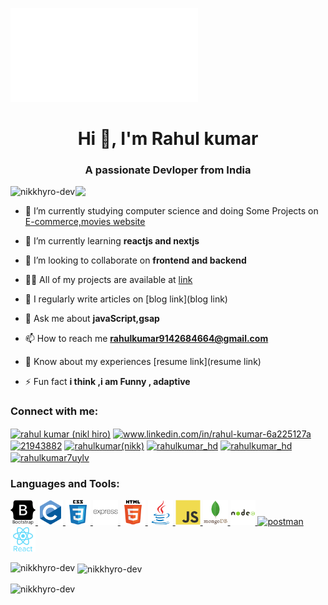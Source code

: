 ![logo](wp3022745-3d-wallpaper-for-laptop.htm )
<h1 align="center">Hi 👋, I'm Rahul kumar</h1>
<h3 align="center" background ="yellow">A passionate Devloper from India</h3>
<a href="https://github.com/nikkhyro-dev/" "LEO"> <img align="right" width= 400  src="https://i.pinimg.com/originals/c7/15/4b/c7154b20aa547387ea43913c4adcadc9.png"/></a>
<p align="left"> <img src="https://komarev.com/ghpvc/?username=nikkhyro-dev&label=Profile%20views&color=0e75b6&style=flat" alt="nikkhyro-dev" /> </p>

- 🔭 I’m currently studying computer science and doing Some Projects on  [E-commerce,movies website](link)

- 🌱 I’m currently learning **reactjs and nextjs**

- 👯 I’m looking to collaborate on **frontend and backend**

- 👨‍💻 All of my projects are available at [link](link)

- 📝 I regularly write articles on [blog link](blog link)

- 💬 Ask me about **javaScript,gsap**

- 📫 How to reach me **rahulkumar9142684664@gmail.com**

- 📄 Know about my experiences [resume link](resume link)

- ⚡ Fun fact **i think ,i am Funny , adaptive**

<h3 align="left">Connect with me:</h3>
<p align="left">
<a href="https://codepen.io/rahul kumar (nikl hiro)" target="blank"><img align="center" src="https://raw.githubusercontent.com/rahuldkjain/github-profile-readme-generator/master/src/images/icons/Social/codepen.svg" alt="rahul kumar (nikl hiro)" height="30" width="40" /></a>
<a href="https://linkedin.com/in/www.linkedin.com/in/rahul-kumar-6a225127a" target="blank"><img align="center" src="https://raw.githubusercontent.com/rahuldkjain/github-profile-readme-generator/master/src/images/icons/Social/linked-in-alt.svg" alt="www.linkedin.com/in/rahul-kumar-6a225127a" height="30" width="40" /></a>
<a href="https://stackoverflow.com/users/21943882" target="blank"><img align="center" src="https://raw.githubusercontent.com/rahuldkjain/github-profile-readme-generator/master/src/images/icons/Social/stack-overflow.svg" alt="21943882" height="30" width="40" /></a>
<a href="https://fb.com/rahulkumar(nikk)" target="blank"><img align="center" src="https://raw.githubusercontent.com/rahuldkjain/github-profile-readme-generator/master/src/images/icons/Social/facebook.svg" alt="rahulkumar(nikk)" height="30" width="40" /></a>
<a href="https://instagram.com/rahulkumar_hd" target="blank"><img align="center" src="https://raw.githubusercontent.com/rahuldkjain/github-profile-readme-generator/master/src/images/icons/Social/instagram.svg" alt="rahulkumar_hd" height="30" width="40" /></a>
<a href="https://www.leetcode.com/rahulkumar_hd" target="blank"><img align="center" src="https://raw.githubusercontent.com/rahuldkjain/github-profile-readme-generator/master/src/images/icons/Social/leet-code.svg" alt="rahulkumar_hd" height="30" width="40" /></a>
<a href="https://auth.geeksforgeeks.org/user/rahulkumar7uylv" target="blank"><img align="center" src="https://raw.githubusercontent.com/rahuldkjain/github-profile-readme-generator/master/src/images/icons/Social/geeks-for-geeks.svg" alt="rahulkumar7uylv" height="30" width="40" /></a>
</p>

<h3 align="left">Languages and Tools:</h3>
<p align="left"> <a href="https://getbootstrap.com" target="_blank" rel="noreferrer"> <img src="https://raw.githubusercontent.com/devicons/devicon/master/icons/bootstrap/bootstrap-plain-wordmark.svg" alt="bootstrap" width="40" height="40"/> </a> <a href="https://www.cprogramming.com/" target="_blank" rel="noreferrer"> <img src="https://raw.githubusercontent.com/devicons/devicon/master/icons/c/c-original.svg" alt="c" width="40" height="40"/> </a> <a href="https://www.w3schools.com/css/" target="_blank" rel="noreferrer"> <img src="https://raw.githubusercontent.com/devicons/devicon/master/icons/css3/css3-original-wordmark.svg" alt="css3" width="40" height="40"/> </a> <a href="https://expressjs.com" target="_blank" rel="noreferrer"> <img src="https://raw.githubusercontent.com/devicons/devicon/master/icons/express/express-original-wordmark.svg" alt="express" width="40" height="40"/> </a> <a href="https://www.w3.org/html/" target="_blank" rel="noreferrer"> <img src="https://raw.githubusercontent.com/devicons/devicon/master/icons/html5/html5-original-wordmark.svg" alt="html5" width="40" height="40"/> </a> <a href="https://www.java.com" target="_blank" rel="noreferrer"> <img src="https://raw.githubusercontent.com/devicons/devicon/master/icons/java/java-original.svg" alt="java" width="40" height="40"/> </a> <a href="https://developer.mozilla.org/en-US/docs/Web/JavaScript" target="_blank" rel="noreferrer"> <img src="https://raw.githubusercontent.com/devicons/devicon/master/icons/javascript/javascript-original.svg" alt="javascript" width="40" height="40"/> </a> <a href="https://www.mongodb.com/" target="_blank" rel="noreferrer"> <img src="https://raw.githubusercontent.com/devicons/devicon/master/icons/mongodb/mongodb-original-wordmark.svg" alt="mongodb" width="40" height="40"/> </a> <a href="https://nodejs.org" target="_blank" rel="noreferrer"> <img src="https://raw.githubusercontent.com/devicons/devicon/master/icons/nodejs/nodejs-original-wordmark.svg" alt="nodejs" width="40" height="40"/> </a> <a href="https://postman.com" target="_blank" rel="noreferrer"> <img src="https://www.vectorlogo.zone/logos/getpostman/getpostman-icon.svg" alt="postman" width="40" height="40"/> </a> <a href="https://reactjs.org/" target="_blank" rel="noreferrer"> <img src="https://raw.githubusercontent.com/devicons/devicon/master/icons/react/react-original-wordmark.svg" alt="react" width="40" height="40"/> </a> </p>

<p><img align="left" src="https://github-readme-stats.vercel.app/api/top-langs?username=nikkhyro-dev&show_icons=true&locale=en&layout=compact" alt="nikkhyro-dev" /></p>

<p>&nbsp;<img align="center" src="https://github-readme-stats.vercel.app/api?username=nikkhyro-dev&show_icons=true&locale=en" alt="nikkhyro-dev" /></p>

<p><img align="center" src="https://github-readme-streak-stats.herokuapp.com/?user=nikkhyro-dev&" alt="nikkhyro-dev" /></p>
